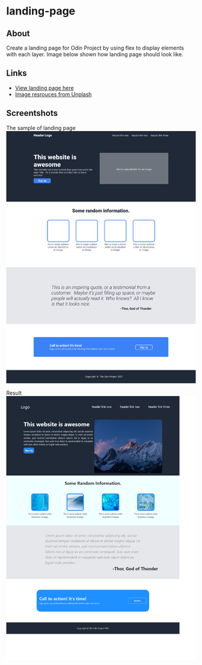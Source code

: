 # landing-page
## About
Create a landing page for Odin Project by using flex to display elements with each layer. Image below shown how landing page should look like.

## Links
- [View landing page here]( https://yewkian11.github.io/odin-landing-page/)
- [Image resrouces from Unplash](https://unsplash.com/)

## Screentshots
The sample of landing page
![alt text]( design%20sample.png)

Result 
![alt text](result.png)





